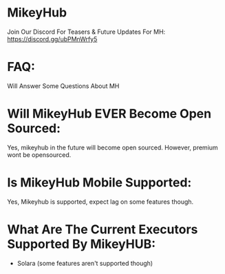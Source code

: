 # MikeyHub
Join Our Discord For Teasers &amp; Future Updates For MH: https://discord.gg/ubPMnWrfy5

# FAQ:
Will Answer Some Questions About MH

# Will MikeyHub EVER Become Open Sourced:
Yes, mikeyhub in the future will become open sourced. However, premium wont be opensourced.

# Is MikeyHub Mobile Supported:
Yes, Mikeyhub is supported, expect lag on some features though.

# What Are The Current Executors Supported By MikeyHUB:
- Solara (some features aren't supported though)
